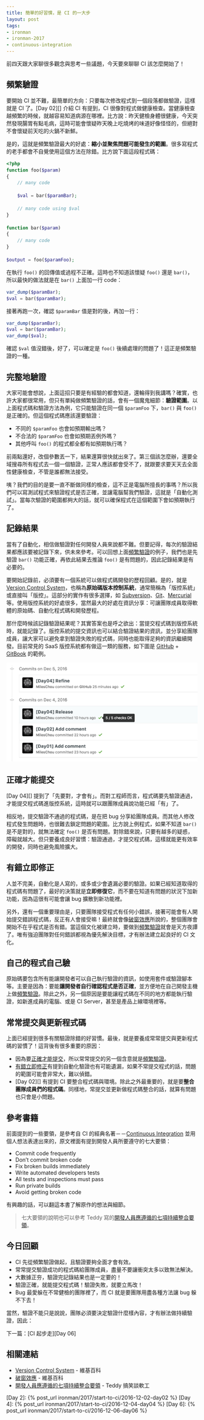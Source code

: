 ```yaml
---
title: 簡單的好習慣，是 CI 的一大步
layout: post
tags:
- ironman
- ironman-2017
- continuous-integration
---
```


前四天跟大家聊很多觀念與思考一些議題，今天要來聊聊 CI 該怎麼開始了！

## 頻繁驗證

要開始 CI 並不難，最簡單的方向：只要每次修改程式到一個段落都做驗證，這樣就是 CI 了。[Day 02][] 介紹 CI 有提到，CI 很像對程式做健康檢查。當健康檢查越頻繁的時候，就越容易知道病源在哪裡。比方說：昨天健檢身體很健康，今天突然發現腸胃有點毛病，這時可能會懷疑昨天晚上吃燒烤的味道好像怪怪的，但絕對不會懷疑前天吃的火鍋不新鮮。

是的，這就是頻繁驗證最大的好處：**縮小並聚焦問題可能發生的範圍**。很多寫程式的老手都會不自覺使用這個方法在除錯。比方說下面這段程式碼：

```php
<?php
function foo($param)
{
    // many code

    $val = bar($paramBar);

    // many code using $val
}

function bar($param)
{
    // many code
}

$output = foo($paramFoo);
```

在執行 `foo()` 的回傳值或過程不正確。這時也不知道該懷疑 `foo()` 還是 `bar()`，所以最快的做法就是在 `bar()` 上面加一行 code：

```php
var_dump($paramBar);
$val = bar($paramBar);
```

接著再跑一次，確認 `$paramBar` 值是對的後，再加一行：

```php
var_dump($paramBar);
$val = bar($paramBar);
var_dump($val);
```

確認 `$val` 值沒錯後，好了，可以確定是 `foo()` 後續處理的問題了！這正是頻繁驗證的一種。

## 完整地驗證

大家可能會想說，上面這招只要是有經驗的都會知道，還輪得到我講嗎？確實，也許大家都很常用，但只有單純做頻繁驗證的話，會有一個魔鬼細節：**驗證範圍**。以上面程式碼和驗證方法為例，它只能驗證在同一個 `$paramFoo` 下，`bar()` 與 `foo()` 是正確的。但這個程式碼應該還要驗證：

* 不同的 `$paramFoo` 也會如預期輸出嗎？
* 不合法的 `$paramFoo` 也會如預期丟例外嗎？
* 其他呼叫 `foo()` 的程式都全都有如預期執行嗎？

前兩點還好，改個參數丟一下，結果還算很快就出來了。第三個該怎麼辦，還要全域搜尋所有程式去一個一個驗證，正常人應該都會受不了，就跟要求要天天去全面性健康檢查，不管是誰都無法接受。

咦？我們的目的是要一直不斷做同樣的檢查，這不正是電腦所擅長的事嗎？所以我們可以寫測試程式來驗證程式是否正確，並讓電腦幫我們驗證，這就是「自動化測試」。當每次驗證的範圍都夠大的話，就可以確保程式在這個範圍下會如預期執行了。

## 記錄結果

當有了自動化，相信做驗證對任何開發人員來說都不難。但要記得，每次的驗證結果都應該要被記錄下來，供未來參考。可以回想上面[頻繁驗證](#頻繁驗證)的例子，我們也是先驗證 `bar()` 功能正確，再依此結果去推論 `foo()` 是有問題的，因此記錄結果是有必要的。

要開始記錄前，必須要有一個系統可以做程式碼開發的歷程回顧。是的，就是 [Version Control System][]，也稱為**原始碼版本控制系統**，通常簡稱為「版控系統」或直接叫「版控」。這部分的實作有很多選擇，如 [Subversion][]、[Git][]、[Mercurial][] 等。使用版控系統的好處很多，當然最大的好處在資訊分享：可讓團隊成員取得軟體的原始碼、自動化程式碼和開發歷程。

那什麼時候該記錄驗證結果呢？其實答案也是呼之欲出：當提交程式碼到版控系統時，就能記錄了。版控系統的提交資訊也可以結合驗證結果的資訊，並分享給團隊成員，讓大家可以避免拿到驗證失敗的程式碼，同時也能取得足夠的資訊繼續開發。目前常見的 SaaS 版控系統都有做這一類的服務，如下圖是 [GitHub][] + [GitBook][] 的範例。

![GitHub Commit Result][]

## 正確才能提交

[Day 04][] 提到了「先要對，才會有」。而對工程師而言，程式碼要先驗證通過，才能提交程式碼進版控系統，這時就可以跟團隊成員說功能已經「有」了。

相反地，提交驗證不通過的程式碼，是在把 bug 分享給團隊成員。而其他人修改程式發生問題時，也很難去鎖定問題的範圍。比方說上例程式，如果不知道 `bar()` 是不是對的，就無法確定 `foo()` 是否有問題。對除錯來說，只要有越多的疑惑，障礙就越大。但只要養成良好習慣：驗證通過，才提交程式碼，這樣就能更有效率的開發，同時也避免風險擴大。

## 有錯立即修正

人並不完美，自動化是人寫的，或多或少會遺漏必要的驗證。如果已經知道取得的程式碼有問題了，最好的決策就是**立即修復它**，而不要在知道有問題的狀況下加新功能，因為這很有可能會讓 bug 擴散到新功能裡。

另外，還有一個重要理由是，只要團隊接受程式有任何小錯誤，接著可能會有人開始提交錯誤程式碼，反正有人會接受嘛！最終就會像[破窗效應][]所說的，整個團隊會開始不在乎程式是否有錯。當這個文化被建立時，要做到[頻繁驗證](#頻繁驗證)就會是天方夜譚了。唯有強迫團隊對任何錯誤都視為優先解決目標，才有辦法建立起良好的 CI 文化。

## 自己的程式自己驗

原始碼要包含所有能讓開發者可以自己執行驗證的資訊，如使用套件或驗證腳本等。主要是因為：要能**讓開發者自行確認程式是否正確**，並方便地在自己開發主機上做[頻繁驗證](#頻繁驗證)。除此之外，另一個原因是要能讓程式碼在不同的地方都能執行驗證，如新進成員的電腦、或是 CI Server，甚至是產品上線環境裡等。

## 常常提交與更新程式碼

上面已經提到很多有關驗證除錯的好習慣。最後，就是要養成常常提交與更新程式碼的習慣了！這背後有很多重要的原因：

* 因為要[正確才能提交](#正確才能提交)，所以常常提交的另一個含意就是[頻繁驗證](#頻繁驗證)。
* [有錯立即修正](#有錯立即修正)有提到自動化驗證也有可能遺漏，如果不常提交程式的話，問題的範圍可能會非常大，難以偵錯。
* [Day 02][] 有提到 CI 要整合程式碼與環境。除此之外最重要的，就是要**整合團隊成員們的程式碼**。同樣地，常提交並更新做程式碼整合的話，就算有問題也只會是小問題。

## 參考書籍

前面提到的一些要領，是參考自 CI 的經典名著－－[Continuous Integration](https://www.amazon.com/Continuous-Integration-Improving-Software-Reducing/dp/0321336380) 並用個人想法表達出來的，原文裡面有提到開發人員所要遵守的七大要領：

* Commit code frequently
* Don’t commit broken code
* Fix broken builds immediately
* Write automated developers tests
* All tests and inspections must pass
* Run private builds
* Avoid getting broken code

有興趣的話，可以翻這本書了解原作的想法與細節。

> 七大要領的說明也可以參考 Teddy 寫的[開發人員應遵循的七項持續整合要領][]。

## 今日回顧

* CI 先從頻繁驗證做起，且驗證要夠全面才會有效。
* 常常提交驗證成功的程式碼給團隊成員，盡量不要讓衝突太多以致無法解決。
* 大數據正夯，驗證完記錄結果也是一定要的！
* 驗證正確，就能提交程式碼！驗證失敗，就要立馬改！
* Bug 最愛躲在不常健檢的團隊裡了，而 CI 就是要團隊用盡各種方法讓 bug 躲不下去！

當然，驗證不能只是說說，團隊必須要決定驗證什麼樣內容，才有辦法做持續驗證，因此：

下一篇：[CI 起步走][Day 06]

## 相關連結

* [Version Control System][] - 維基百科
* [破窗效應][] - 維基百科
* [開發人員應遵循的七項持續整合要領][] - Teddy 搞笑談軟工

[GitHub]: https://github.com/
[GitBook]: https://www.gitbook.com/
[Version Control System]: https://en.wikipedia.org/wiki/Version_control
[Subversion]: https://subversion.apache.org/
[Git]: https://git-scm.com/
[Mercurial]: https://www.mercurial-scm.org/
[破窗效應]: https://zh.wikipedia.org/wiki/%E7%A0%B4%E7%AA%97%E6%95%88%E5%BA%94
[開發人員應遵循的七項持續整合要領]: http://teddy-chen-tw.blogspot.tw/2012/07/blog-post.html

[GitHub Commit Result]: /images/ironman/2017/start-to-ci/day05-github.png

[Day 2]: {% post_url ironman/2017/start-to-ci/2016-12-02-day02 %}
[Day 4]: {% post_url ironman/2017/start-to-ci/2016-12-04-day04 %}
[Day 6]: {% post_url ironman/2017/start-to-ci/2016-12-06-day06 %}
